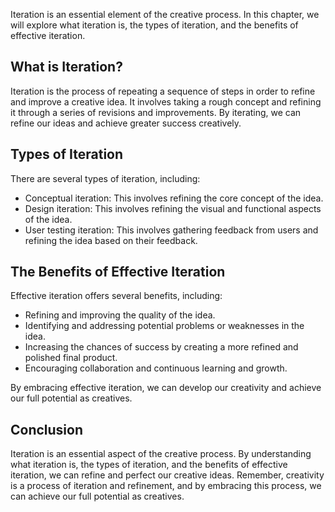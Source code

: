 
Iteration is an essential element of the creative process. In this chapter, we will explore what iteration is, the types of iteration, and the benefits of effective iteration.

What is Iteration?
------------------

Iteration is the process of repeating a sequence of steps in order to refine and improve a creative idea. It involves taking a rough concept and refining it through a series of revisions and improvements. By iterating, we can refine our ideas and achieve greater success creatively.

Types of Iteration
------------------

There are several types of iteration, including:

* Conceptual iteration: This involves refining the core concept of the idea.
* Design iteration: This involves refining the visual and functional aspects of the idea.
* User testing iteration: This involves gathering feedback from users and refining the idea based on their feedback.

The Benefits of Effective Iteration
-----------------------------------

Effective iteration offers several benefits, including:

* Refining and improving the quality of the idea.
* Identifying and addressing potential problems or weaknesses in the idea.
* Increasing the chances of success by creating a more refined and polished final product.
* Encouraging collaboration and continuous learning and growth.

By embracing effective iteration, we can develop our creativity and achieve our full potential as creatives.

Conclusion
----------

Iteration is an essential aspect of the creative process. By understanding what iteration is, the types of iteration, and the benefits of effective iteration, we can refine and perfect our creative ideas. Remember, creativity is a process of iteration and refinement, and by embracing this process, we can achieve our full potential as creatives.
